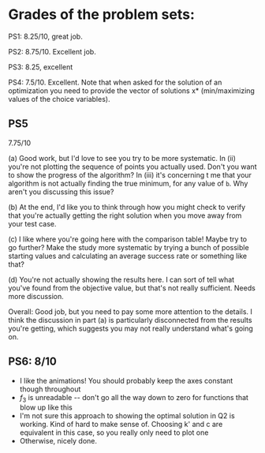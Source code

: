 # Grades of the problem sets:
PS1: 8.25/10, great job.

PS2: 8.75/10. Excellent job.

PS3: 8.25, excellent

PS4: 7.5/10. Excellent. Note that when asked for the solution of an optimization you need to provide the vector of solutions x* (min/maximizing values of the choice variables). 

## PS5
7.75/10

(a) Good work, but I'd love to see you try to be more systematic. In (ii) you're
not plotting the sequence of points you actually used.  Don't you want to show
the progress of the algorithm?  In (iii) it's concerning t me that your
algorithm is not actually finding the true minimum, for any value of `b`.  Why
aren't you discussing this issue?  

(b) At the end, I'd like you to think through how you might check to verify that
you're actually getting the right solution when you move away from your test
case.  

(c) I like where you're going here with the comparison table!  Maybe try to go further?  Make the study more systematic by trying a bunch of possible starting values and calculating an average success rate or something like that?  

(d) You're not actually showing the results here.  I can sort of tell what you've found from the objective value, but that's not really sufficient.  Needs more discussion.

Overall: Good job, but you need to pay some more attention to the details.  I
think the discussion in part (a) is particularly disconnected from the results
you're getting, which suggests you may not really understand what's going on. 

## PS6: 8/10
- I like the animations!  You should probably keep the axes constant though throughout
- $f_3$ is unreadable -- don't go all the way down to zero for functions that blow up like this
- I'm not sure this approach to showing the optimal solution in Q2 is working.  Kind of hard to make sense of.  Choosing k' and c are equivalent in this case, so you really only need to plot one
- Otherwise, nicely done.   